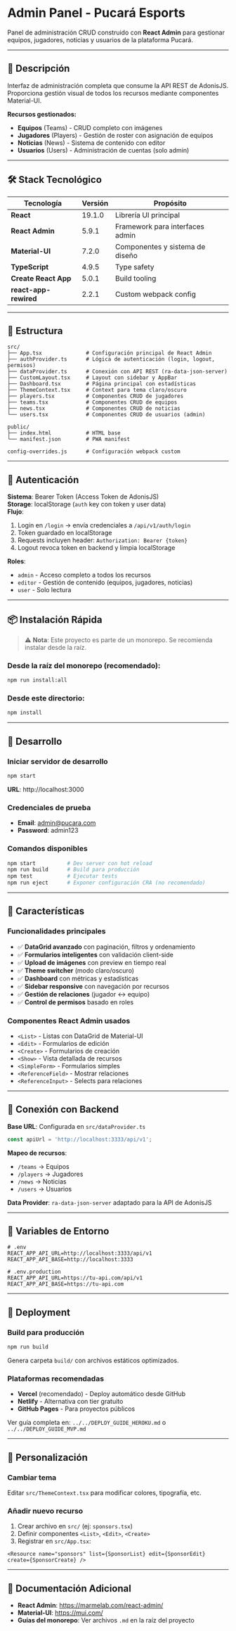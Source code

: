 # Admin Panel - Pucará Esports

Panel de administración CRUD construido con **React Admin** para gestionar equipos, jugadores, noticias y usuarios de la plataforma Pucará.

---

## 🎯 Descripción

Interfaz de administración completa que consume la API REST de AdonisJS. Proporciona gestión visual de todos los recursos mediante componentes Material-UI.

**Recursos gestionados:**
- **Equipos** (Teams) - CRUD completo con imágenes
- **Jugadores** (Players) - Gestión de roster con asignación de equipos
- **Noticias** (News) - Sistema de contenido con editor
- **Usuarios** (Users) - Administración de cuentas (solo admin)

---

## 🛠️ Stack Tecnológico

| Tecnología | Versión | Propósito |
|-----------|---------|-----------|
| **React** | 19.1.0 | Librería UI principal |
| **React Admin** | 5.9.1 | Framework para interfaces admin |
| **Material-UI** | 7.2.0 | Componentes y sistema de diseño |
| **TypeScript** | 4.9.5 | Type safety |
| **Create React App** | 5.0.1 | Build tooling |
| **react-app-rewired** | 2.2.1 | Custom webpack config |

---

## 📁 Estructura

```
src/
├── App.tsx              # Configuración principal de React Admin
├── authProvider.ts      # Lógica de autenticación (login, logout, permisos)
├── dataProvider.ts      # Conexión con API REST (ra-data-json-server)
├── CustomLayout.tsx     # Layout con sidebar y AppBar
├── Dashboard.tsx        # Página principal con estadísticas
├── ThemeContext.tsx     # Context para tema claro/oscuro
├── players.tsx          # Componentes CRUD de jugadores
├── teams.tsx            # Componentes CRUD de equipos
├── news.tsx             # Componentes CRUD de noticias
└── users.tsx            # Componentes CRUD de usuarios (admin)

public/
├── index.html           # HTML base
└── manifest.json        # PWA manifest

config-overrides.js      # Configuración webpack custom
```

---

## 🔐 Autenticación

**Sistema**: Bearer Token (Access Token de AdonisJS)  
**Storage**: localStorage (`auth` key con token y user data)  
**Flujo**:
1. Login en `/login` → envía credenciales a `/api/v1/auth/login`
2. Token guardado en localStorage
3. Requests incluyen header: `Authorization: Bearer {token}`
4. Logout revoca token en backend y limpia localStorage

**Roles**:
- `admin` - Acceso completo a todos los recursos
- `editor` - Gestión de contenido (equipos, jugadores, noticias)
- `user` - Solo lectura

---

## 📦 Instalación Rápida

> ⚠️ **Nota**: Este proyecto es parte de un monorepo. Se recomienda instalar desde la raíz.

### Desde la raíz del monorepo (recomendado):
```bash
npm run install:all
```

### Desde este directorio:
```bash
npm install
```

---

## 🚀 Desarrollo

### Iniciar servidor de desarrollo
```bash
npm start
```

**URL**: http://localhost:3000

### Credenciales de prueba
- **Email**: admin@pucara.com
- **Password**: admin123

### Comandos disponibles
```bash
npm start          # Dev server con hot reload
npm run build      # Build para producción
npm test           # Ejecutar tests
npm run eject      # Exponer configuración CRA (no recomendado)
```

---

## 🎨 Características

### Funcionalidades principales
- ✅ **DataGrid avanzado** con paginación, filtros y ordenamiento
- ✅ **Formularios inteligentes** con validación client-side
- ✅ **Upload de imágenes** con preview en tiempo real
- ✅ **Theme switcher** (modo claro/oscuro)
- ✅ **Dashboard** con métricas y estadísticas
- ✅ **Sidebar responsive** con navegación por recursos
- ✅ **Gestión de relaciones** (jugador ↔ equipo)
- ✅ **Control de permisos** basado en roles

### Componentes React Admin usados
- `<List>` - Listas con DataGrid de Material-UI
- `<Edit>` - Formularios de edición
- `<Create>` - Formularios de creación
- `<Show>` - Vista detallada de recursos
- `<SimpleForm>` - Formularios simples
- `<ReferenceField>` - Mostrar relaciones
- `<ReferenceInput>` - Selects para relaciones

---

## 🔌 Conexión con Backend

**Base URL**: Configurada en `src/dataProvider.ts`

```typescript
const apiUrl = 'http://localhost:3333/api/v1';
```

**Mapeo de recursos**:
- `/teams` → Equipos
- `/players` → Jugadores
- `/news` → Noticias
- `/users` → Usuarios

**Data Provider**: `ra-data-json-server` adaptado para la API de AdonisJS

---

## 📝 Variables de Entorno

```env
# .env
REACT_APP_API_URL=http://localhost:3333/api/v1
REACT_APP_API_BASE=http://localhost:3333

# .env.production
REACT_APP_API_URL=https://tu-api.com/api/v1
REACT_APP_API_BASE=https://tu-api.com
```

---

## 🚀 Deployment

### Build para producción
```bash
npm run build
```

Genera carpeta `build/` con archivos estáticos optimizados.

### Plataformas recomendadas
- **Vercel** (recomendado) - Deploy automático desde GitHub
- **Netlify** - Alternativa con tier gratuito
- **GitHub Pages** - Para proyectos públicos

Ver guía completa en: `../../DEPLOY_GUIDE_HEROKU.md` o `../../DEPLOY_GUIDE_MVP.md`

---

## 🎨 Personalización

### Cambiar tema
Editar `src/ThemeContext.tsx` para modificar colores, tipografía, etc.

### Añadir nuevo recurso
1. Crear archivo en `src/` (ej: `sponsors.tsx`)
2. Definir componentes `<List>`, `<Edit>`, `<Create>`
3. Registrar en `src/App.tsx`:
```tsx
<Resource name="sponsors" list={SponsorList} edit={SponsorEdit} create={SponsorCreate} />
```

---

## 📘 Documentación Adicional

- **React Admin**: https://marmelab.com/react-admin/
- **Material-UI**: https://mui.com/
- **Guías del monorepo**: Ver archivos `.md` en la raíz del proyecto
